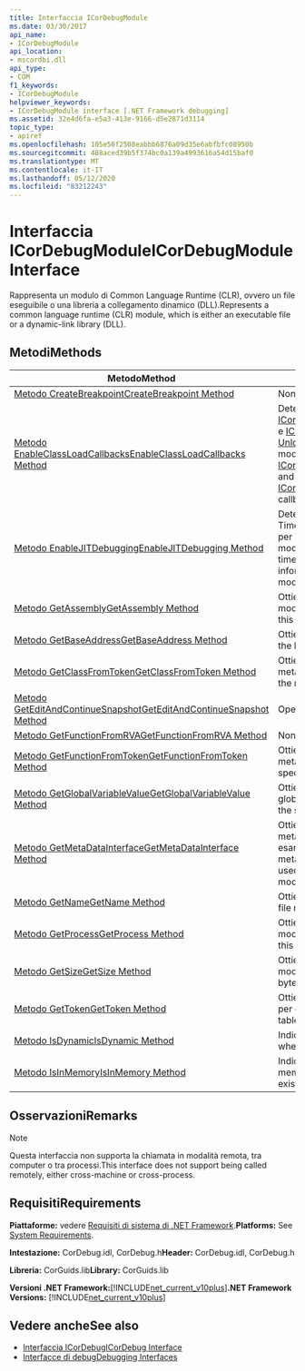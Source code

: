 ```yaml
---
title: Interfaccia ICorDebugModule
ms.date: 03/30/2017
api_name:
- ICorDebugModule
api_location:
- mscordbi.dll
api_type:
- COM
f1_keywords:
- ICorDebugModule
helpviewer_keywords:
- ICorDebugModule interface [.NET Framework debugging]
ms.assetid: 32e4d6fa-e5a3-413e-9166-d5e2871d3114
topic_type:
- apiref
ms.openlocfilehash: 105e56f2508eabbb6876a09d35e6abfbfc08950b
ms.sourcegitcommit: 488aced39b5f374bc0a139a4993616a54d15baf0
ms.translationtype: MT
ms.contentlocale: it-IT
ms.lasthandoff: 05/12/2020
ms.locfileid: "83212243"
---
```

# <a name="icordebugmodule-interface"></a><span data-ttu-id="9af13-102">Interfaccia ICorDebugModule</span><span class="sxs-lookup"><span data-stu-id="9af13-102">ICorDebugModule Interface</span></span>

<span data-ttu-id="9af13-103">Rappresenta un modulo di Common Language Runtime (CLR), ovvero un file eseguibile o una libreria a collegamento dinamico (DLL).</span><span class="sxs-lookup"><span data-stu-id="9af13-103">Represents a common language runtime (CLR) module, which is either an executable file or a dynamic-link library (DLL).</span></span>  
  
## <a name="methods"></a><span data-ttu-id="9af13-104">Metodi</span><span class="sxs-lookup"><span data-stu-id="9af13-104">Methods</span></span>  
  
|<span data-ttu-id="9af13-105">Metodo</span><span class="sxs-lookup"><span data-stu-id="9af13-105">Method</span></span>|<span data-ttu-id="9af13-106">Descrizione</span><span class="sxs-lookup"><span data-stu-id="9af13-106">Description</span></span>|  
|------------|-----------------|  
|[<span data-ttu-id="9af13-107">Metodo CreateBreakpoint</span><span class="sxs-lookup"><span data-stu-id="9af13-107">CreateBreakpoint Method</span></span>](icordebugmodule-createbreakpoint-method.md)|<span data-ttu-id="9af13-108">Non implementato.</span><span class="sxs-lookup"><span data-stu-id="9af13-108">Not implemented.</span></span>|  
|[<span data-ttu-id="9af13-109">Metodo EnableClassLoadCallbacks</span><span class="sxs-lookup"><span data-stu-id="9af13-109">EnableClassLoadCallbacks Method</span></span>](icordebugmodule-enableclassloadcallbacks-method.md)|<span data-ttu-id="9af13-110">Determina se i callback [ICorDebugManagedCallback:: LoadClass](icordebugmanagedcallback-loadclass-method.md) e [ICorDebugManagedCallback:: UnloadClass](icordebugmanagedcallback-unloadclass-method.md) vengono chiamati per questo modulo.</span><span class="sxs-lookup"><span data-stu-id="9af13-110">Determines whether the [ICorDebugManagedCallback::LoadClass](icordebugmanagedcallback-loadclass-method.md) and [ICorDebugManagedCallback::UnloadClass](icordebugmanagedcallback-unloadclass-method.md) callbacks are called for this module.</span></span>|  
|[<span data-ttu-id="9af13-111">Metodo EnableJITDebugging</span><span class="sxs-lookup"><span data-stu-id="9af13-111">EnableJITDebugging Method</span></span>](icordebugmodule-enablejitdebugging-method.md)|<span data-ttu-id="9af13-112">Determina se il compilatore JIT (just-in-Time) conserva le informazioni di debug per i metodi all'interno di questo modulo.</span><span class="sxs-lookup"><span data-stu-id="9af13-112">Determines whether the just-in-time (JIT) compiler preserves debugging information for methods within this module.</span></span>|  
|[<span data-ttu-id="9af13-113">Metodo GetAssembly</span><span class="sxs-lookup"><span data-stu-id="9af13-113">GetAssembly Method</span></span>](icordebugmodule-getassembly-method.md)|<span data-ttu-id="9af13-114">Ottiene l'assembly contenitore per questo modulo.</span><span class="sxs-lookup"><span data-stu-id="9af13-114">Gets the containing assembly for this module.</span></span>|  
|[<span data-ttu-id="9af13-115">Metodo GetBaseAddress</span><span class="sxs-lookup"><span data-stu-id="9af13-115">GetBaseAddress Method</span></span>](icordebugmodule-getbaseaddress-method.md)|<span data-ttu-id="9af13-116">Ottiene l'indirizzo di base del modulo.</span><span class="sxs-lookup"><span data-stu-id="9af13-116">Gets the base address of the module.</span></span>|  
|[<span data-ttu-id="9af13-117">Metodo GetClassFromToken</span><span class="sxs-lookup"><span data-stu-id="9af13-117">GetClassFromToken Method</span></span>](icordebugmodule-getclassfromtoken-method.md)|<span data-ttu-id="9af13-118">Ottiene l'oggetto ICorDebugClass dai metadati.</span><span class="sxs-lookup"><span data-stu-id="9af13-118">Gets the ICorDebugClass from the metadata.</span></span>|  
|[<span data-ttu-id="9af13-119">Metodo GetEditAndContinueSnapshot</span><span class="sxs-lookup"><span data-stu-id="9af13-119">GetEditAndContinueSnapshot Method</span></span>](icordebugmodule-geteditandcontinuesnapshot-method.md)|<span data-ttu-id="9af13-120">Operazione deprecata.</span><span class="sxs-lookup"><span data-stu-id="9af13-120">Deprecated.</span></span>|  
|[<span data-ttu-id="9af13-121">Metodo GetFunctionFromRVA</span><span class="sxs-lookup"><span data-stu-id="9af13-121">GetFunctionFromRVA Method</span></span>](icordebugmodule-getfunctionfromrva-method.md)|<span data-ttu-id="9af13-122">Non implementato.</span><span class="sxs-lookup"><span data-stu-id="9af13-122">Not implemented.</span></span>|  
|[<span data-ttu-id="9af13-123">Metodo GetFunctionFromToken</span><span class="sxs-lookup"><span data-stu-id="9af13-123">GetFunctionFromToken Method</span></span>](icordebugmodule-getfunctionfromtoken-method.md)|<span data-ttu-id="9af13-124">Ottiene la funzione specificata dal token di metadati.</span><span class="sxs-lookup"><span data-stu-id="9af13-124">Gets the function that is specified by the metadata token.</span></span>|  
|[<span data-ttu-id="9af13-125">Metodo GetGlobalVariableValue</span><span class="sxs-lookup"><span data-stu-id="9af13-125">GetGlobalVariableValue Method</span></span>](icordebugmodule-getglobalvariablevalue-method.md)|<span data-ttu-id="9af13-126">Ottiene un oggetto valore per la variabile globale specificata.</span><span class="sxs-lookup"><span data-stu-id="9af13-126">Gets a value object for the specified global variable.</span></span>|  
|[<span data-ttu-id="9af13-127">Metodo GetMetaDataInterface</span><span class="sxs-lookup"><span data-stu-id="9af13-127">GetMetaDataInterface Method</span></span>](icordebugmodule-getmetadatainterface-method.md)|<span data-ttu-id="9af13-128">Ottiene un puntatore a interfaccia dei metadati che può essere utilizzato per esaminare i metadati per il modulo.</span><span class="sxs-lookup"><span data-stu-id="9af13-128">Gets a metadata interface pointer that can be used to examine the metadata for the module.</span></span>|  
|[<span data-ttu-id="9af13-129">Metodo GetName</span><span class="sxs-lookup"><span data-stu-id="9af13-129">GetName Method</span></span>](icordebugmodule-getname-method.md)|<span data-ttu-id="9af13-130">Ottiene il nome file del modulo.</span><span class="sxs-lookup"><span data-stu-id="9af13-130">Gets the file name of the module.</span></span>|  
|[<span data-ttu-id="9af13-131">Metodo GetProcess</span><span class="sxs-lookup"><span data-stu-id="9af13-131">GetProcess Method</span></span>](icordebugmodule-getprocess-method.md)|<span data-ttu-id="9af13-132">Ottiene il processo contenitore per questo modulo.</span><span class="sxs-lookup"><span data-stu-id="9af13-132">Gets the containing process for this module.</span></span>|  
|[<span data-ttu-id="9af13-133">Metodo GetSize</span><span class="sxs-lookup"><span data-stu-id="9af13-133">GetSize Method</span></span>](icordebugmodule-getsize-method.md)|<span data-ttu-id="9af13-134">Ottiene le dimensioni in byte del modulo.</span><span class="sxs-lookup"><span data-stu-id="9af13-134">Gets the size of the module in bytes.</span></span>|  
|[<span data-ttu-id="9af13-135">Metodo GetToken</span><span class="sxs-lookup"><span data-stu-id="9af13-135">GetToken Method</span></span>](icordebugmodule-gettoken-method.md)|<span data-ttu-id="9af13-136">Ottiene il token per la voce della tabella per questo modulo.</span><span class="sxs-lookup"><span data-stu-id="9af13-136">Gets the token for the table entry for this module.</span></span>|  
|[<span data-ttu-id="9af13-137">Metodo IsDynamic</span><span class="sxs-lookup"><span data-stu-id="9af13-137">IsDynamic Method</span></span>](icordebugmodule-isdynamic-method.md)|<span data-ttu-id="9af13-138">Indica se il modulo è dinamico.</span><span class="sxs-lookup"><span data-stu-id="9af13-138">Indicates whether the module is dynamic.</span></span>|  
|[<span data-ttu-id="9af13-139">Metodo IsInMemory</span><span class="sxs-lookup"><span data-stu-id="9af13-139">IsInMemory Method</span></span>](icordebugmodule-isinmemory-method.md)|<span data-ttu-id="9af13-140">Indica se il modulo esiste solo in memoria.</span><span class="sxs-lookup"><span data-stu-id="9af13-140">Indicates whether this module exists only in memory.</span></span>|  
  
## <a name="remarks"></a><span data-ttu-id="9af13-141">Osservazioni</span><span class="sxs-lookup"><span data-stu-id="9af13-141">Remarks</span></span>  
  
> [!NOTE]
> <span data-ttu-id="9af13-142">Questa interfaccia non supporta la chiamata in modalità remota, tra computer o tra processi.</span><span class="sxs-lookup"><span data-stu-id="9af13-142">This interface does not support being called remotely, either cross-machine or cross-process.</span></span>  
  
## <a name="requirements"></a><span data-ttu-id="9af13-143">Requisiti</span><span class="sxs-lookup"><span data-stu-id="9af13-143">Requirements</span></span>  
 <span data-ttu-id="9af13-144">**Piattaforme:** vedere [Requisiti di sistema di .NET Framework](../../get-started/system-requirements.md).</span><span class="sxs-lookup"><span data-stu-id="9af13-144">**Platforms:** See [System Requirements](../../get-started/system-requirements.md).</span></span>  
  
 <span data-ttu-id="9af13-145">**Intestazione:** CorDebug.idl, CorDebug.h</span><span class="sxs-lookup"><span data-stu-id="9af13-145">**Header:** CorDebug.idl, CorDebug.h</span></span>  
  
 <span data-ttu-id="9af13-146">**Libreria:** CorGuids.lib</span><span class="sxs-lookup"><span data-stu-id="9af13-146">**Library:** CorGuids.lib</span></span>  
  
 <span data-ttu-id="9af13-147">**Versioni .NET Framework:**[!INCLUDE[net_current_v10plus](../../../../includes/net-current-v10plus-md.md)]</span><span class="sxs-lookup"><span data-stu-id="9af13-147">**.NET Framework Versions:** [!INCLUDE[net_current_v10plus](../../../../includes/net-current-v10plus-md.md)]</span></span>  
  
## <a name="see-also"></a><span data-ttu-id="9af13-148">Vedere anche</span><span class="sxs-lookup"><span data-stu-id="9af13-148">See also</span></span>

- [<span data-ttu-id="9af13-149">Interfaccia ICorDebug</span><span class="sxs-lookup"><span data-stu-id="9af13-149">ICorDebug Interface</span></span>](icordebug-interface.md)
- [<span data-ttu-id="9af13-150">Interfacce di debug</span><span class="sxs-lookup"><span data-stu-id="9af13-150">Debugging Interfaces</span></span>](debugging-interfaces.md)
